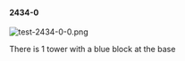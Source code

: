 #### 2434-0
![test-2434-0-0.png](https://github.com/lil-lab/nlvr/raw/master/nlvr/test/images/0/test-2434-0-0.png "test-2434-0-0.png")

There is 1 tower with a blue block at the base